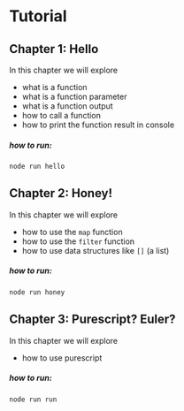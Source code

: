 # Tutorial

## Chapter 1: Hello
In this chapter we will explore
- what is a function
- what is a function parameter
- what is a function output
- how to call a function
- how to print the function result in console

##### how to run:
`node run hello`
## Chapter 2: Honey!
In this chapter we will explore
- how to use the `map` function
- how to use the `filter` function
- how to use data structures like `[]` (a list)
##### how to run:
`node run honey`


## Chapter 3: Purescript? Euler?
In this chapter we will explore
- how to use purescript
##### how to run:
`node run run`
